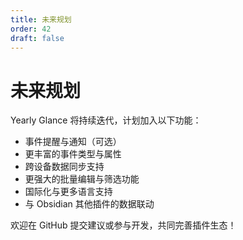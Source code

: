 ```yaml
---
title: 未来规划
order: 42
draft: false
---
```


# 未来规划

Yearly Glance 将持续迭代，计划加入以下功能：

- 事件提醒与通知（可选）
- 更丰富的事件类型与属性
- 跨设备数据同步支持
- 更强大的批量编辑与筛选功能
- 国际化与更多语言支持
- 与 Obsidian 其他插件的数据联动

欢迎在 GitHub 提交建议或参与开发，共同完善插件生态！